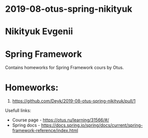 # 2019-08-otus-spring-nikityuk
# Nikityuk Evgenii
# Spring Framework

Contains homeworks for Spring Framework cours by Otus.

# Homeworks:
1) https://github.com/Deyk/2019-08-otus-spring-nikityuk/pull/1

Usefull links:
* Course page - https://otus.ru/learning/31566/#/
* Spring docs - https://docs.spring.io/spring/docs/current/spring-framework-reference/index.html
